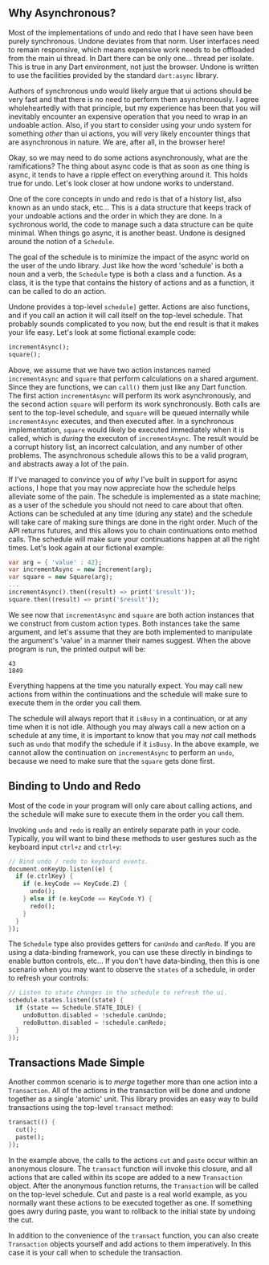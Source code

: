 ## Why Asynchronous?

Most of the implementations of undo and redo that I have seen have been purely
synchronous.  Undone deviates from that norm.  User interfaces need to remain
responsive, which means expensive work needs to be offloaded from the main ui 
thread.  In Dart there can be only one... thread per isolate.  This is true in 
any Dart environment, not just the browser.  Undone is written to use the 
facilities provided by the standard `dart:async` library.

Authors of synchronous undo would likely argue that ui actions should be very 
fast and that there is no need to perform them asynchronously.  I agree 
wholeheartedly with that principle, but my experience has been that you will 
inevitably encounter an expensive operation that you need to wrap in an undoable
action.  Also, if you start to consider using your undo system for something 
_other_ than ui actions, you will very likely encounter things that are 
asynchronous in nature.  We are, after all, in the browser here!

Okay, so we may need to do some actions asynchronously, what are the 
ramifications?  The thing about async code is that as soon as one thing is 
async, it tends to have a ripple effect on everything around it.  This holds 
true for undo.  Let's look closer at how undone works to understand.

One of the core concepts in undo and redo is that of a history list, also known
as an undo stack, etc... This is a data structure that keeps track of your 
undoable actions and the order in which they are done.  In a sychronous world, 
the code to manage such a data structure can be quite minimal.  When things go
async, it is another beast.  Undone is designed around the notion of a 
`Schedule`.

The goal of the schedule is to minimize the impact of the async world on the
user of the undo library.  Just like how the word 'schedule' is both a noun and 
a verb, the `Schedule` type is both a class and a function.  As a class, it is 
the type that contains the history of actions and as a function, it can be 
called to do an action.

Undone provides a top-level `schedule]` getter.  Actions are also functions, and 
if you call an action it will call itself on the top-level schedule.  That 
probably sounds complicated to you now, but the end result is that it makes your 
life easy.  Let's look at some fictional example code:

```dart
incrementAsync();
square();
```

Above, we assume that we have two action instances named `incrementAsync` and 
`square` that perform calculations on a shared argument.  Since they are 
functions, we can `call()` them just like any Dart function.  The first 
action `incrementAsync` will perform its work asynchronously, and the second 
action `square` will perform its work synchronously.  Both calls are sent to the 
top-level schedule, and `square` will be queued internally while 
`incrementAsync` executes, and then executed after.  In a synchronous 
implementation, `square` would likely be executed immediately when it is called, 
which is _during_ the executon of `incrementAsync`.  The result would be a 
corrupt history list, an incorrect calculation, and any number of other 
problems.  The asynchronous schedule allows this to be a valid program, and 
abstracts away a lot of the pain.

If I've managed to convince you of _why_ I've built in support for async 
actions, I hope that you may now appreciate how the schedule helps alleviate
some of the pain.  The schedule is implemented as a state machine; as a user of
the schedule you should not need to care about that often.  Actions can be
scheduled at any time (during any state) and the schedule will take care of 
making sure things are done in the right order.  Much of the API returns 
futures, and this allows you to chain continuations onto method calls.  The
schedule will make sure your continuations happen at all the right times.  Let's
look again at our fictional example:

```dart
var arg = { 'value' : 42};
var incrementAsync = new Increment(arg);
var square = new Square(arg);
...
incrementAsync().then((result) => print('$result'));
square.then((result) => print('$result'));
```

We see now that `incrementAsync` and `square` are both action instances that we
construct from custom action types.  Both instances take the same argument, and
let's assume that they are both implemented to manipulate the argument's 'value'
in a manner their names suggest.  When the above program is run, the printed
output will be:

```
43
1849
```

Everything happens at the time you naturally expect.  You may call new actions
from within the continuations and the schedule will make sure to execute them in 
the order you call them.  

The schedule will always report that it `isBusy` in a continuation, or at any
time when it is not idle.  Although you may always call a new action on a 
schedule at any time, it is important to know that you may _not_ call methods
such as `undo` that modify the schedule if it `isBusy`.  In the above example,
we cannot allow the continuation on `incrementAsync` to perform an `undo`, 
because we need to make sure that the `square` gets done first.

## Binding to Undo and Redo

Most of the code in your program will only care about calling actions, and the 
schedule will make sure to execute them in the order you call them.

Invoking `undo` and `redo` is really an entirely separate path in your code.
Typically, you will want to bind these methods to user gestures such as the 
keyboard input `ctrl+z` and `ctrl+y`:

```dart
// Bind undo / redo to keyboard events.
document.onKeyUp.listen((e) {    
  if (e.ctrlKey) {
    if (e.keyCode == KeyCode.Z) {
      undo();
    } else if (e.keyCode == KeyCode.Y) {
      redo();
    }
  }
});
```

The `Schedule` type also provides getters for `canUndo` and `canRedo`.  If you 
are using a data-binding framework, you can use these directly in bindings to 
enable button controls, etc...  If you don't have data-binding, then this is one 
scenario when you may want to observe the `states` of a schedule, in order to 
refresh your controls:

```dart
// Listen to state changes in the schedule to refresh the ui.
schedule.states.listen((state) {
  if (state == Schedule.STATE_IDLE) {
    undoButton.disabled = !schedule.canUndo;
    redoButton.disabled = !schedule.canRedo;
  }
});
```

## Transactions Made Simple

Another common scenario is to _merge_ together more than one action into a
`Transaction`.  All of the actions in the transaction will be done and undone 
together as a single 'atomic' unit.  This library provides an easy way to build 
transactions using the top-level `transact` method:

```dart
transact(() {
  cut();
  paste();
});
```

In the example above, the calls to the actions `cut` and `paste` occur within
an anonymous closure.  The `transact` function will invoke this closure, and all 
actions that are called within its scope are added to a new `Transaction` 
object.  After the anonymous function returns, the `Transaction` will be called 
on the top-level schedule.  Cut and paste is a real world example, as you 
normally want these actions to be executed together as one.  If something goes 
awry during paste, you want to rollback to the initial state by undoing the cut.

In addition to the convenience of the `transact` function, you can also create
`Transaction` objects yourself and add actions to them imperatively.  In this 
case it is your call when to schedule the transaction.
